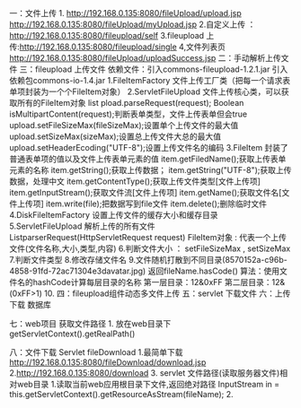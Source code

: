 一：文件上传
    1.  http://192.168.0.135:8080/fileUpload/upload.jsp
        http://192.168.0.135:8080/fileUpload/myUpload.jsp
    2.自定义上传 ：http://192.168.0.135:8080/fileupload/self
    3.fileupload 上传:http://192.168.0.135:8080/fileupload/single
    4,文件列表页 http://192.168.0.135:8080/fileUpload/uploadSuccess.jsp
二：手动解析上传文件
三：fileupload 上传文件
    依赖文件：引入commons-fileupload-1.2.1.jar     引入依赖包commons-io-1.4.jar
    1.FileItemFactory 文件上传工厂类（把每一个请求表单项封装为一个个FileItem对象）
    2.ServletFileUpload 文件上传核心类，可以获取所有的FileItem对象
        list pload.parseRequest(request);
        Boolean isMultipartContent(request);判断表单类型，文件上传表单但会true
        upload.setFileSizeMax(fileSizeMax);设置单个上传文件的最大值
        upload.setSizeMax(sizeMax);设置总上传文件大总的最大值
        upload.setHeaderEcoding("UTF-8");设置上传文件名的编码
    3.FileItem 封装了普通表单项的值以及文件上传表单元素的值
        item.getFiledName();获取上传表单元素的名称
        item.getString();获取上传数据；
        item.getString("UTF-8");获取上传数据，处理中文
        item.getContentType();获取上传文件类型[文件上传项]
        item.getInputStream();获取文件流[文件上传项]
        item.getName();获取文件名[文件上传项]
        item.write(file);把数据写到file文件
        item.delete();删除临时文件
    4.DiskFileItemFactory  设置上传文件的缓存大小和缓存目录
    5.ServletFileUpload    解析上传的所有文件
        List<FileItem>parserRequest(HttpServletRequest request)
        FileItem对象 : 代表一个上传文件(文件名称,大小,类型,内容)
    6.判断文件大小 ： setFileSizeMax , setSizeMax
    7.判断文件类型
    8.修改存储文件名
    9.文件随机打散到不同目录(8570152a-c96b-4858-91fd-72ac71304e3davatar.jpg)
        返回fileName.hasCode()
        算法：使用文件名的hashCode计算每层目录的名称
        第一层目录：12&0xFF
        第二层目录：12&(0xFF>1)
    10.
四：fileupload组件动态多文件上传
五：servlet 下载文件
六：上传下载 数据库

七：web项目 获取文件路径
    1. 放在web目录下  getServletContext().getRealPath()

八：文件下载 Servlet  fileDownload
    1.最简单下载
        http://192.168.0.135:8080/fileDownload/download.jsp
    2.http://192.168.0.135:8080/download
    3. servlet 文件路径(读取服务器文件)相对web目录
        1.读取当前web应用根目录下文件,返回绝对路径
            InputStream in = this.getServletContext().getResourceAsStream(fileName);
        2.
    